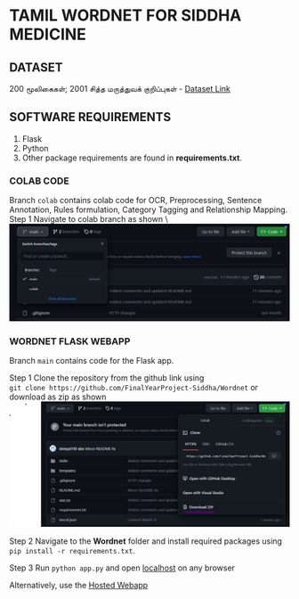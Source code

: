 # TAMIL WORDNET FOR SIDDHA MEDICINE

## DATASET
200 மூலிகைகள்; 2001 சித்த மருத்துவக்  குறிப்புகள் - [Dataset Link](https://drive.google.com/file/d/1J5jMcgrMMK9qSGoCRxL9TBuf9xXQ5YYz/view?usp=sharing) 

## SOFTWARE REQUIREMENTS
1. Flask
2. Python
3. Other package requirements are found in **requirements.txt**.

### COLAB CODE
Branch `colab` contains colab code for OCR, Preprocessing, Sentence Annotation, Rules formulation, Category Tagging and Relationship Mapping. \
Step 1
Navigate to colab branch as shown \\
![Branch](branch.png)

### WORDNET FLASK WEBAPP
Branch `main` contains code for the Flask app.

Step 1
Clone the repository from the github link using \
`git clone https://github.com/FinalYearProject-Siddha/Wordnet` or download as zip as shown \
![Downloadzip](zipcode.png)

Step 2
Navigate to the **Wordnet** folder and install required packages using \
`pip install -r requirements.txt`.

Step 3
Run `python app.py` and open [localhost](http://localhost:5000) on any browser 

Alternatively, use the [Hosted Webapp](https://wordnet.vercel.app) 